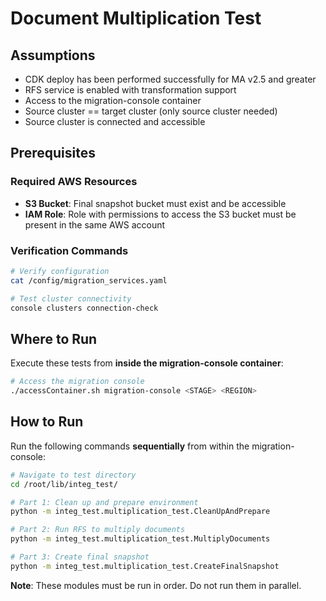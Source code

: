 # Document Multiplication Test

## Assumptions

- CDK deploy has been performed successfully for MA v2.5 and greater
- RFS service is enabled with transformation support
- Access to the migration-console container
- Source cluster == target cluster (only source cluster needed)
- Source cluster is connected and accessible

## Prerequisites

### Required AWS Resources

- **S3 Bucket**: Final snapshot bucket must exist and be accessible
- **IAM Role**: Role with permissions to access the S3 bucket must be present in the same AWS account

### Verification Commands

```bash
# Verify configuration
cat /config/migration_services.yaml

# Test cluster connectivity
console clusters connection-check
```

## Where to Run

Execute these tests from **inside the migration-console container**:

```bash
# Access the migration console
./accessContainer.sh migration-console <STAGE> <REGION>
```

## How to Run

Run the following commands **sequentially** from within the migration-console:

```bash
# Navigate to test directory
cd /root/lib/integ_test/

# Part 1: Clean up and prepare environment
python -m integ_test.multiplication_test.CleanUpAndPrepare

# Part 2: Run RFS to multiply documents
python -m integ_test.multiplication_test.MultiplyDocuments

# Part 3: Create final snapshot
python -m integ_test.multiplication_test.CreateFinalSnapshot
```

**Note**: These modules must be run in order. Do not run them in parallel.
